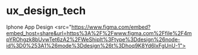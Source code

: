 # ux_design_tech
Iphone App Design
<src="https://www.figma.com/embed?embed_host=share&url=https%3A%2F%2Fwww.figma.com%2Ffile%2F4mpYROhgzk8bUvwTet6zA2%2FWeShipIt%3Ftype%3Ddesign%26node-id%3D0%253A1%26mode%3Ddesign%26t%3Dhoq9K8Yd6IxFgUnU-1">
